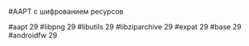 #AAPT с шифрованием ресурсов

#aapt 29
#libpng 29
#libutils 29
#libziparchive 29
#expat 29
#base 29
#androidfw 29
